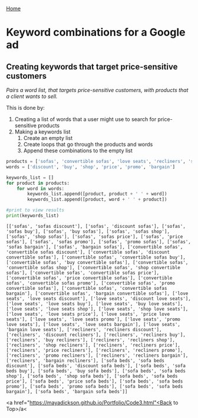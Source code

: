 <a href="https://mayadickson.github.io/Portfolio/">Home</a>


# Keyword combinations for a Google ad
## Creating keywords that target price-sensitive customers
*Pairs a word list, that targets price-sensitive customers, with products that a client wants to sell.*

This is done by:
1. Creating a list of words that a user might use to search for price-sensitive products
2. Making a keywords list
    1. Create an empty list
    2. Create loops that go through the products and words
    3. Append these combinations to the empty list


```python
products = ['sofas', 'convertible sofas', 'love seats', 'recliners', 'sofa beds']
words = ['discount', 'buy', 'shop', 'price', 'promo', 'bargain']

keywords_list = []
for product in products:
    for word in words:
        keywords_list.append([product, product + ' ' + word])
        keywords_list.append([product, word + ' ' + product])

#print to view results
print(keywords_list)
```

    [['sofas', 'sofas discount'], ['sofas', 'discount sofas'], ['sofas', 'sofas buy'], ['sofas', 'buy sofas'], ['sofas', 'sofas shop'], ['sofas', 'shop sofas'], ['sofas', 'sofas price'], ['sofas', 'price sofas'], ['sofas', 'sofas promo'], ['sofas', 'promo sofas'], ['sofas', 'sofas bargain'], ['sofas', 'bargain sofas'], ['convertible sofas', 'convertible sofas discount'], ['convertible sofas', 'discount convertible sofas'], ['convertible sofas', 'convertible sofas buy'], ['convertible sofas', 'buy convertible sofas'], ['convertible sofas', 'convertible sofas shop'], ['convertible sofas', 'shop convertible sofas'], ['convertible sofas', 'convertible sofas price'], ['convertible sofas', 'price convertible sofas'], ['convertible sofas', 'convertible sofas promo'], ['convertible sofas', 'promo convertible sofas'], ['convertible sofas', 'convertible sofas bargain'], ['convertible sofas', 'bargain convertible sofas'], ['love seats', 'love seats discount'], ['love seats', 'discount love seats'], ['love seats', 'love seats buy'], ['love seats', 'buy love seats'], ['love seats', 'love seats shop'], ['love seats', 'shop love seats'], ['love seats', 'love seats price'], ['love seats', 'price love seats'], ['love seats', 'love seats promo'], ['love seats', 'promo love seats'], ['love seats', 'love seats bargain'], ['love seats', 'bargain love seats'], ['recliners', 'recliners discount'], ['recliners', 'discount recliners'], ['recliners', 'recliners buy'], ['recliners', 'buy recliners'], ['recliners', 'recliners shop'], ['recliners', 'shop recliners'], ['recliners', 'recliners price'], ['recliners', 'price recliners'], ['recliners', 'recliners promo'], ['recliners', 'promo recliners'], ['recliners', 'recliners bargain'], ['recliners', 'bargain recliners'], ['sofa beds', 'sofa beds discount'], ['sofa beds', 'discount sofa beds'], ['sofa beds', 'sofa beds buy'], ['sofa beds', 'buy sofa beds'], ['sofa beds', 'sofa beds shop'], ['sofa beds', 'shop sofa beds'], ['sofa beds', 'sofa beds price'], ['sofa beds', 'price sofa beds'], ['sofa beds', 'sofa beds promo'], ['sofa beds', 'promo sofa beds'], ['sofa beds', 'sofa beds bargain'], ['sofa beds', 'bargain sofa beds']]


<a href="https://mayadickson.github.io/Portfolio/Code3.html"<Back to Top>/a<
